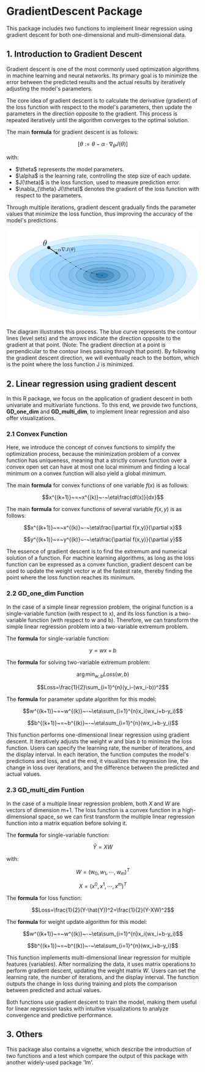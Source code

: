# GradientDescent Package
This package includes two functions to implement linear regression using gradient descent for both one-dimensional and multi-dimensional data.

## 1. Introduction to Gradient Descent
Gradient descent is one of the most commonly used optimization algorithms in machine learning and neural networks. Its primary goal is to minimize the error between the predicted results and the actual results by iteratively adjusting the model's parameters. 

The core idea of gradient descent is to calculate the derivative (gradient) of the loss function with respect to the model's parameters, then update the parameters in the direction opposite to the gradient. This process is repeated iteratively until the algorithm converges to the optimal solution.

The main **formula** for gradient descent is as follows:

```math
[\theta := \theta - \alpha \cdot \nabla_{\theta} J(\theta)]
```

with:
- $\theta\$ represents the model parameters.
- $\alpha\$ is the learning rate, controlling the step size of each update.
- $J(\theta)\$ is the loss function, used to measure prediction error.
- $\nabla_{\theta} J(\theta)\$ denotes the gradient of the loss function with respect to the parameters.

Through multiple iterations, gradient descent gradually finds the parameter values that minimize the loss function, thus improving the accuracy of the model's predictions.

![Image text](man/figures/gd1.png)

The diagram illustrates this process. The blue curve represents the contour lines (level sets) and the arrows indicate the direction opposite to the gradient at that point. (Note: The gradient direction at a point is perpendicular to the contour lines passing through that point). By following the gradient descent direction, we will eventually reach to the bottom, which is the point where the loss function J is minimized.

## 2. Linear regression using gradient descent
In this R package, we focus on the application of gradient descent in both univariate and multivariate functions. To this end, we provide two functions, **GD_one_dim** and **GD_multi_dim**, to implement linear regression and also offer visualizations.

### 2.1 Convex Function
Here, we introduce the concept of convex functions to simplify the optimization process, because the minimization problem of a convex function has uniqueness, meaning that a strictly convex function over a convex open set can have at most one local minimum and finding a local minimum on a convex function will also yield a global minimum. 

The main **formula** for convex functions of one variable $f(x)$ is as follows: 
```math
x^{(k+1)}~=~x^{(k)}~-~\eta\frac{df(x)}{dx}
```

The main **formula** for convex functions of several variable $f(x,y)$ is as follows: 
```math
x^{(k+1)}~=~x^{(k)}~-~\eta\frac{\partial f(x,y)}{\partial x}
```
```math
y^{(k+1)}~=~y^{(k)}~-~\eta\frac{\partial f(x,y)}{\partial y}
```

The essence of gradient descent is to find the extremum and numerical solution of a function. For machine learning algorithms, as long as the loss function can be expressed as a convex function, gradient descent can be used to update the weight vector $w$ at the fastest rate, thereby finding the point where the loss function reaches its minimum.

### 2.2 GD_one_dim Function
In the case of a simple linear regression problem, the original function is a single-variable function (with respect to x), and its loss function is a two-variable function (with respect to w and b). Therefore, we can transform the simple linear regression problem into a two-variable extremum problem.

The **formula** for single-variable function: 
```math
y=wx+b
```

The **formula** for solving two-variable extremum problem:
```math
\arg\min_{w,b} Loss(w,b)
```
```math
Loss=\frac{1}{2}\sum_{i=1}^{n}(y_i-(wx_i-b))^2
```

The **formula** for parameter update algorithm for this model:
```math
w^{(k+1)}~=~w^{(k)}~-~\eta\sum_{i=1}^{n}x_i(wx_i+b-y_i)
```
```math
b^{(k+1)}~=~b^{(k)}~-~\eta\sum_{i=1}^{n}(wx_i+b-y_i)
```
This function performs one-dimensional linear regression using gradient descent. It iteratively adjusts the weight $w$ and bias $b$ to minimize the loss function. Users can specify the learning rate, the number of iterations, and the display interval. In each iteration, the function computes the model's predictions and loss, and at the end, it visualizes the regression line, the change in loss over iterations, and the difference between the predicted and actual values.

### 2.3 GD_multi_dim Funtion
In the case of a multiple linear regression problem, both $X$ and $W$ are vectors of dimension m+1. The loss function is a convex function in a high-dimensional space, so we can first transform the multiple linear regression function into a matrix equation before solving it.

The **formula** for single-variable function: 
```math
\hat{Y}=XW
```
with:
```math
W=(w_0,w_1,\cdots,w_m)^T
```
```math
X=(x^0,x^1,\cdots,x^m)^T
```

The **formula** for loss function:

```math
Loss=\frac{1}{2}(Y-\hat{Y})^2=\frac{1}{2}(Y-XW)^2
```

The **formula** for weight update algorithm for this model:
```math
w^{(k+1)}~=~w^{(k)}~-~\eta\sum_{i=1}^{n}x_i(wx_i+b-y_i)
```
```math
b^{(k+1)}~=~b^{(k)}~-~\eta\sum_{i=1}^{n}(wx_i+b-y_i)
```

This function implements multi-dimensional linear regression for multiple features (variables). After normalizing the data, it uses matrix operations to perform gradient descent, updating the weight matrix $W$. Users can set the learning rate, the number of iterations, and the display interval. The function outputs the change in loss during training and plots the comparison between predicted and actual values.

Both functions use gradient descent to train the model, making them useful for linear regression tasks with intuitive visualizations to analyze convergence and predictive performance.

## 3. Others
This package also contains a vignette, which describe the introduction of two functions and a test which compare the output of this package with another widely-used package 'lm'. 
